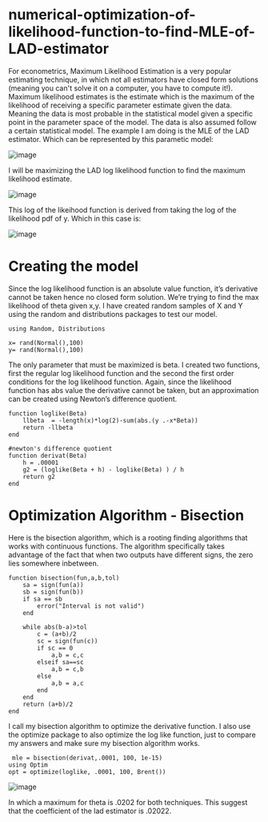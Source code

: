 # numerical-optimization-of-likelihood-function-to-find-MLE-of-LAD-estimator

For econometrics, Maximum Likelihood Estimation is a very popular estimating technique, in which not all estimators have closed form solutions (meaning you can't solve it on a computer, you have to compute it!). Maximum likelihood estimates is the estimate which is the maximum of the likelihood of receiving a specific parameter estimate given the data.  Meaning the data is most probable in the statistical model given a specific point in the parameter space of the model. The data is also assumed follow a certain statistical model.
 The example I am doing is the MLE of the LAD estimator. Which can be represented by this parametic model:

![image](https://user-images.githubusercontent.com/64437206/110543875-7d710f80-80f0-11eb-94bb-79b6772f9449.png)


I will be maximizing the LAD log likelihood function to find the maximum likelihood estimate. 

![image](https://user-images.githubusercontent.com/64437206/110543912-88c43b00-80f0-11eb-9108-881533a16fe0.png)

This log of the likeihood function is derived from taking the log of the likelihood pdf of y. Which in this case is:

![image](https://user-images.githubusercontent.com/64437206/110544043-be692400-80f0-11eb-9273-5e08baf66069.png)


# Creating the model
Since the log likelihood function is an absolute value function, it’s derivative cannot be taken hence no closed form solution. We’re trying to find the max likelihood of theta given x,y. I have created random samples of X and Y using the random and distributions packages to test our model.
```
using Random, Distributions

x= rand(Normal(),100)
y= rand(Normal(),100)
```

The only parameter that must be maximized is beta. I created two functions, first the regular log likelihood function and the second the first order conditions for the log likelihood function. Again, since the likelihood function has abs value the derivative cannot be taken, but an approximation can be created using Newton’s difference quotient.
```
function loglike(Beta)
    llbeta  = -length(x)*log(2)-sum(abs.(y .-x*Beta))
    return -llbeta
end

#newton's difference quotient
function derivat(Beta)
    h = .00001
    g2 = (loglike(Beta + h) - loglike(Beta) ) / h
    return g2
end
```
# Optimization Algorithm - Bisection

Here is the bisection algorithm, which is a rooting finding algorithms that works with continuous functions. The algorithm specifically takes advantage of the fact that when two outputs have different signs, the zero lies somewhere inbetween. 
```
function bisection(fun,a,b,tol)
    sa = sign(fun(a))
    sb = sign(fun(b))
    if sa == sb
        error("Interval is not valid")
    end

    while abs(b-a)>tol
        c = (a+b)/2
        sc = sign(fun(c))
        if sc == 0
            a,b = c,c
        elseif sa==sc
            a,b = c,b
        else
            a,b = a,c
        end
    end
    return (a+b)/2
end
````
 I call my bisection algorithm to optimize the derivative function. I also use the optimize package to also optimize the log like function, just to compare my answers and make sure my bisection algorithm works.

```
 mle = bisection(derivat,.0001, 100, 1e-15)
using Optim
opt = optimize(loglike, .0001, 100, Brent())
```
![image](https://user-images.githubusercontent.com/64437206/110545876-5cf68480-80f3-11eb-92d1-13ecc717993a.png)

  In which a maximum for theta is .0202 for both techniques. This suggest that the coefficient of the lad estimator is .02022.
